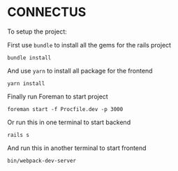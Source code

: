 # CONNECTUS

To setup the project:

First use `bundle` to install all the gems for the rails project

    bundle install

And use `yarn` to install all package for the frontend

    yarn install
    
Finally run Foreman to start project

    foreman start -f Procfile.dev -p 3000

Or run this in one terminal to start backend

    rails s

And run this in another terminal to start frontend

    bin/webpack-dev-server